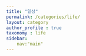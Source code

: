 ```yaml
---
title: "일상"
permalink: /categories/life/
layout: category
author_profile : true
taxonomy : life
sidebar:
    nav:"main"
---
```



